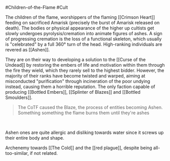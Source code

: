 #Children-of-the-Flame #Cult 
 

The children of the flame, worshippers of the flaming [[Crimson Heart]] feeding on sacrificed Amarisk (precisely the burst of Amarisk released on death).
The bodies or physical appearance of the higher up cultists get slowly undergoes pyrolysis/cremation into animate figures of ashes.
	A sign of progressing cremation is the loss of a functional skeleton, which usually is "celebrated" by a full 360° turn of the head.
High-ranking individuals are revered as [[Ashen]]. 

They are on their way to developing a solution to the [[Curse of the Undead]] by restoring the embers of life and motivation within them through the fire they wield, which they rarely sell to the highest bidder. 
However, the majority of their ranks have become twisted and warped, aiming at misconducted "purification" through incineration of the poor undying instead, causing them a horrible reputation. 
The only faction capable of producing [[Bottled Embers]], [[Splinter of Blazes]] and [[Bottled Smoulders]].

> The CoTF caused the Blaze, the process of entities becoming Ashen.
> Something something the flame burns them until they're ashes

 


Ashen ones are quite allergic and disliking towards water since it screws up their entire body and shape.

Archenemy towards [[The Cold]] and the [[red plague]], despite being all-too-similar, if not related. 
